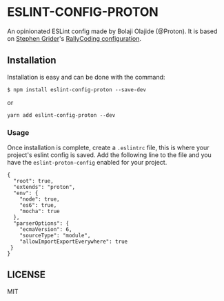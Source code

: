 # ESLINT-CONFIG-PROTON

An opinionated ESLint config made by Bolaji Olajide (@Proton). It is based on [Stephen Grider](https://github.com/StephenGrider)'s [RallyCoding configuration](https://github.com/StephenGrider/ESLint-Rallycoding).

## Installation

Installation is easy and can be done with the command:

```
$ npm install eslint-config-proton --save-dev
```
or
```
yarn add eslint-config-proton --dev
```

### Usage

Once installation is complete, create a `.eslintrc` file, this is where your project's eslint config is saved.
Add the following line to the file and you have the `eslint-proton-config` enabled for your project.

```
{
  "root": true,
  "extends": "proton",
  "env": {
    "node": true,
    "es6": true,
    "mocha": true
  },
  "parserOptions": {
    "ecmaVersion": 6,
    "sourceType": "module",
    "allowImportExportEverywhere": true
 }
}
```

## LICENSE
MIT
